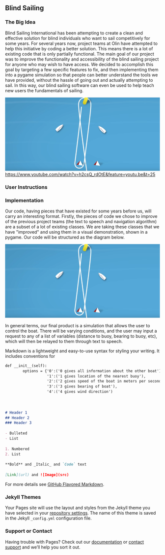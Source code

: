 ## Blind Sailing
### The Big Idea
Blind Sailing International has been attempting to create a clean and effective solution for blind individuals who want to sail competitively for some years. For several years now, project teams at Olin have attempted to help this initiative by coding a better solution. This means there is a lot of existing code that is only partially functional. The main goal of our project was to improve the functionality and accessibility of the blind sailing project for anyone who may wish to have access. We decided to accomplish this goal by targeting a few specific features to fix, and then implementing them into a pygame simulation so that people can better understand the tools we have provided, without the hassle of going out and actually attempting to sail. In this way, our blind sailing software can even be used to help teach new users the fundamentals of sailing.

![Image 1](SailingDiagram.png "Sailing Course Diagram")
https://www.youtube.com/watch?v=h2csQ_rdOtE&feature=youtu.be&t=25


### User Instructions

### Implementation

Our code, having pieces that have existed for some years before us, will carry an interesting format. Firstly, the pieces of code we chose to improve of the previous project teams (the text to speech and navigation algorithm) are a subset of a lot of existing classes. We are taking these classes that we have "improved" and using them in a visual demonstration, shown in a pygame. Our code will be structured as the diagram below.

![Image 1](SailingDiagram.png "Sailing Course Diagram")

In general terms, our final product is a simulation that allows the user to control the boat. There will be varying conditions, and the user may input a request to any of a list of variables (distance to buoy, bearing to buoy, etc), which will then be relayed to them through text to speech.


Markdown is a lightweight and easy-to-use syntax for styling your writing. It includes conventions for

```markdown
def __init__(self):
        options = {'0':('0 gives all information about the other boat'),
                   '1':('1 gives location of the nearest buoy'),
                   '2':('2 gives speed of the boat in meters per second'),
                   '3':('3 gives bearing of boat'),
                   '4':('4 gives wind direction')
                   


# Header 1
## Header 2
### Header 3

- Bulleted
- List

1. Numbered
2. List

**Bold** and _Italic_ and `Code` text

[Link](url) and ![Image](src)
```

For more details see [GitHub Flavored Markdown](https://guides.github.com/features/mastering-markdown/).

### Jekyll Themes

Your Pages site will use the layout and styles from the Jekyll theme you have selected in your [repository settings](https://github.com/CaseyJMay/blindsailing.github.io/settings). The name of this theme is saved in the Jekyll `_config.yml` configuration file.

### Support or Contact

Having trouble with Pages? Check out our [documentation](https://help.github.com/categories/github-pages-basics/) or [contact support](https://github.com/contact) and we’ll help you sort it out.
